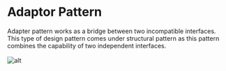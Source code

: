 # Adaptor Pattern
Adapter pattern works as a bridge between two incompatible interfaces. This type of design pattern comes under structural pattern as this pattern combines the capability of two independent interfaces.
<br/>
<br/>
![alt](https://www.tutorialspoint.com/design_pattern/images/adapter_pattern_uml_diagram.jpg)

